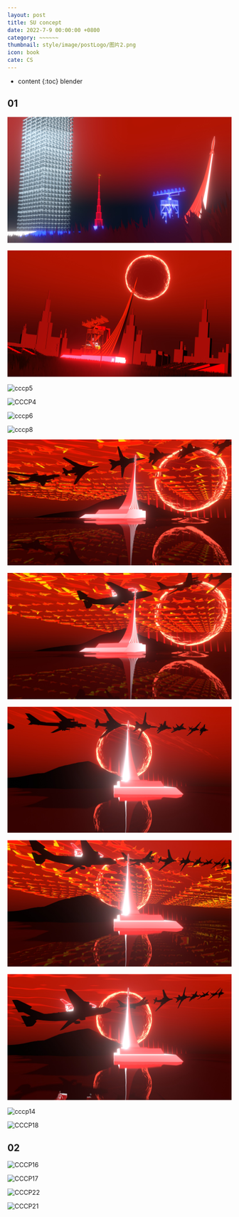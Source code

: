 ```yaml
---
layout: post
title: SU concept
date: 2022-7-9 00:00:00 +0800
category: ~~~~~~
thumbnail: style/image/postLogo/图片2.png
icon: book
cate: CS
---
```



* content
{:toc}
blender



## 01



![cccp2](style/image/ALL_MD_PIC/cccp2.jpg)





![cccp3](style/image/ALL_MD_PIC/cccp3.jpg)



![cccp5](style/image/ALL_MD_PIC/cccp5.png)

![CCCP4](style/image/ALL_MD_PIC/CCCP4.png)

![cccp6](style/image/ALL_MD_PIC/cccp6.png)



![cccp8](style/image/ALL_MD_PIC/cccp8.png)

![CCCP9](style/image/ALL_MD_PIC/CCCP9.jpg)

![CCCP10](style/image/ALL_MD_PIC/CCCP10.jpg)

![CCCP12](style/image/ALL_MD_PIC/CCCP12.jpg)

![CCCP11](style/image/ALL_MD_PIC/CCCP11.jpg)

![CCCP13](style/image/ALL_MD_PIC/CCCP13.jpg)

![cccp14](style/image/ALL_MD_PIC/cccp14.png)





![CCCP18](style/image/ALL_MD_PIC/CCCP18.png)



## 02



![CCCP16](style/image/ALL_MD_PIC/CCCP16.png)

![CCCP17](style/image/ALL_MD_PIC/CCCP17.png)

![CCCP22](style/image/ALL_MD_PIC/CCCP22.png)

![CCCP21](style/image/ALL_MD_PIC/CCCP21.png)